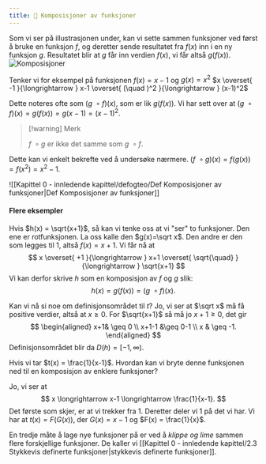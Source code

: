 ```yaml
---
title: 📄 Komposisjoner av funksjoner
---
```

Som vi ser på illustrasjonen under, kan vi sette sammen funksjoner ved først å bruke en funksjon $f$, og deretter sende resultatet fra $f(x)$ inn i en ny funksjon $g$. Resultatet blir at $g$ får inn verdien $f(x)$, vi får altså $g(f(x))$.
![Komposisjoner](Files/komposisjoner.svg)

Tenker vi for eksempel på funksjonen $f(x) = x-1$ og $g(x) = x^2$
$x \overset{ -1 }{\longrightarrow  } x-1 \overset{ (\quad )^2 }{\longrightarrow  } (x-1)^2$

Dette noteres ofte som $(g\ \circ f)(x)$, som er lik $g(f(x))$. Vi har sett over at $(g\ \circ f)(x) = g(f(x)) = g(x-1) = (x-1)^2$. 

> [!warning] Merk  
>  
> $f\ \circ g$ er ikke det samme som $g \ \circ f$. 

Dette kan vi enkelt bekrefte ved å undersøke nærmere.
$(f\ \circ g)(x) = f(g(x)) = f(x^2) = x^2-1$.

![[Kapittel 0 - innledende kapittel/defogteo/Def Komposisjoner av funksjoner|Def Komposisjoner av funksjoner]]


#### Flere eksempler

Hvis $h(x) = \sqrt{x+1}$, så kan vi tenke oss at vi "ser" to funksjoner. Den ene er rotfunksjonen. La oss kalle den $g(x)=\sqrt x$. Den andre er den som legges til 1, altså $f(x) = x+1$. Vi får nå at 
$$
x \overset{ +1 }{\longrightarrow  } x+1 \overset{ \sqrt{\quad} }{\longrightarrow  } \sqrt{x+1}
$$
Vi kan derfor skrive $h$ som en komposisjon av $f$ og $g$ slik:
$$
h(x) = g(f(x))  = (g\ \circ f)(x).
$$

Kan vi nå si noe om definisjonsområdet til $t$? Jo, vi ser at $\sqrt x$ må få positive verdier, altså at $x\geq 0$. For $\sqrt{x+1}$ så må jo $x+1 \geq 0$, det gir
$$
\begin{aligned} 
  x+1& \geq 0 \\
  x+1-1 &\geq 0-1 \\
  x & \geq -1.
\end{aligned} 
$$
Definisjonsområdet blir da $D(h) = [-1,\infty).$

Hvis vi tar $t(x) = \frac{1}{x-1}$. Hvordan kan vi bryte denne funksjonen ned til en komposisjon av enklere funksjoner?

Jo, vi ser at
$$
x \longrightarrow x-1 \longrightarrow \frac{1}{x-1}.
$$
Det første som skjer, er at vi trekker fra 1. Deretter deler vi 1 på det vi har. Vi har at $t(x) = F(G(x))$, der $G(x)  = x-1$ og $F(x) = \frac{1}{x}$. 

En tredje måte å lage nye funksjoner på er ved å *klippe og lime* sammen flere forskjellige funksjoner. De kaller vi [[Kapittel 0 - innledende kapittel/2.3 Stykkevis definerte funksjoner|stykkevis definerte funksjoner]].